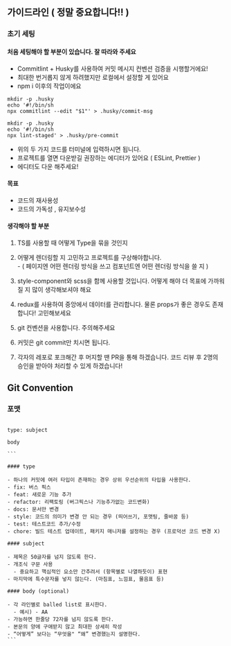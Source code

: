 ## 가이드라인 ( 정말 중요합니다!! )

### 초기 세팅

#### 처음 세팅해야 할 부분이 있습니다. 잘 따라와 주세요

- Commitlint + Husky를 사용하여 커밋 메시지 컨벤션 검증을 시행할거에요!
- 최대한 번거롭지 않게 하려했지만 로컬에서 설정할 게 있어요
- npm i 이후의 작업이에요

```
mkdir -p .husky
echo '#!/bin/sh
npx commitlint --edit "$1"' > .husky/commit-msg
```

```
mkdir -p .husky
echo '#!/bin/sh
npx lint-staged' > .husky/pre-commit
```

- 위의 두 가지 코드를 터미널에 입력하시면 됩니다.
- 프로젝트를 열면 다운받길 권장하는 에디터가 있어요 ( ESLint, Prettier )
- 에디터도 다운 해주세요!

#### 목표

- 코드의 재사용성
- 코드의 가독성 , 유지보수성

#### 생각해야 할 부분

1. TS를 사용할 때 어떻게 Type을 묶을 것인지

2. 어떻게 렌더링할 지 고민하고 프로젝트를 구상해야합니다.
   <br/> - ( 페이지엔 어떤 렌더링 방식을 쓰고 컴포넌트엔 어떤 렌더링 방식을 쓸 지 )

3. style-component와 scss을 함께 사용할 것입니다. 어떻게 해야 더 목표에 가까워질 지 많이 생각해보셔야 해요

4. redux를 사용하여 중앙에서 데이터를 관리합니다. 물론 props가 좋은 경우도 존재합니다! 고민해보세요

5. git 컨벤션을 사용합니다. 주의해주세요

6. 커밋은 git commit만 치시면 됩니다.

7. 각자의 레포로 포크해간 후 머지할 땐 PR을 통해 하겠습니다. 코드 리뷰 후 2명의 승인을 받아야 처리할 수 있게 하겠습니다!

## Git Convention

### 포맷

````

type: subject

body

```

#### type

- 하나의 커밋에 여러 타입이 존재하는 경우 상위 우선순위의 타입을 사용한다.
- fix: 버스 픽스
- feat: 새로운 기능 추가
- refactor: 리팩토링 (버그픽스나 기능추가없는 코드변화)
- docs: 문서만 변경
- style: 코드의 의미가 변경 안 되는 경우 (띄어쓰기, 포맷팅, 줄바꿈 등)
- test: 테스트코드 추가/수정
- chore: 빌드 테스트 업데이트, 패키지 매니저를 설정하는 경우 (프로덕션 코드 변경 X)

#### subject

- 제목은 50글자를 넘지 않도록 한다.
- 개조식 구문 사용
  - 중요하고 핵심적인 요소만 간추려서 (항목별로 나열하듯이) 표현
- 마지막에 특수문자를 넣지 않는다. (마침표, 느낌표, 물음표 등)

#### body (optional)

- 각 라인별로 balled list로 표시한다.
  - 예시) - AA
- 가능하면 한줄당 72자를 넘지 않도록 한다.
- 본문의 양에 구애받지 않고 최대한 상세히 작성
- “어떻게” 보다는 “무엇을" “왜” 변경했는지 설명한다.
```
````
